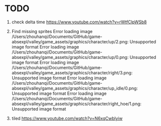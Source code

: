 # TODO
1. check delta time https://www.youtube.com/watch?v=rWtfClpWSb8
2. Find missing sprites
Error loading image /Users/zhouhanqi/Documents/GitHub/game-absexpl/valley/game_assets/graphics/character/up/2.png: Unsupported image format
Error loading image /Users/zhouhanqi/Documents/GitHub/game-absexpl/valley/game_assets/graphics/character/up/0.png: Unsupported image format
Error loading image /Users/zhouhanqi/Documents/GitHub/game-absexpl/valley/game_assets/graphics/character/right/3.png: Unsupported image format
Error loading image /Users/zhouhanqi/Documents/GitHub/game-absexpl/valley/game_assets/graphics/character/up_idle/0.png: Unsupported image format
Error loading image /Users/zhouhanqi/Documents/GitHub/game-absexpl/valley/game_assets/graphics/character/right_hoe/1.png: Unsupported image format

3. tiled https://www.youtube.com/watch?v=N6xqCwblyiw